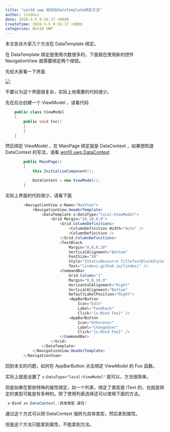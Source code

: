 ```yaml
---
title: "win10 uwp 如何在DataTemplate绑定方法"
author: lindexi
date: 2020-3-5 9:26:17 +0800
CreateTime: 2020-3-5 9:26:17 +0800
categories: Win10 UWP
---
```


本文告诉大家几个方法在 DataTemplate 绑定。

<!--more-->


<!-- csdn -->

<!-- 标签：win10,uwp -->

在 DataTemplate 绑定是使用次数很多的，下面我在使用新的控件 NavigationView  就需要绑定两个按钮。

先给大家看一下界面

![](http://image.acmx.xyz/lindexi%2F2018551724559489.jpg)

不要以为这个界面很复杂，实际上他需要的代码很少。

先在后台创建一个 ViewModel ，请看代码

```csharp
    public class ViewModel
    {
        public void Foo()
        {
        }
    }
```

然后绑定 ViewModel ，在 MainPage 绑定就是 DataContext ，如果想知道 DataContext 的写法，请看 [win10 uwp DataContext](https://lindexi.gitee.io/post/win10-uwp-DataContext.html )

```csharp
        public MainPage()
        {
            this.InitializeComponent();

            DataContext = new ViewModel();
        }
```

实际上界面的代码很少，请看下面

```csharp
        <NavigationView x:Name="NavView">
            <NavigationView.HeaderTemplate>
                <DataTemplate x:DataType="local:ViewModel">
                    <Grid Margin="24,10,0,0">
                        <Grid.ColumnDefinitions>
                            <ColumnDefinition Width="Auto" />
                            <ColumnDefinition />
                        </Grid.ColumnDefinitions>
                        <TextBlock
                            Margin="0,0,0,10"
                            VerticalAlignment="Bottom"
                            FontSize="28"
                            Style="{StaticResource TitleTextBlockStyle}"
                            Text="lindexi.github.io/lindexi" />
                        <CommandBar
                            Grid.Column="1"
                            Margin="0,0,10,0"
                            HorizontalAlignment="Right"
                            VerticalAlignment="Bottom"
                            DefaultLabelPosition="Right">
                            <AppBarButton
                                Icon="Edit"
                                Label="Feedback"
                                Click="{x:Bind Foo}" />
                            <AppBarButton
                                Icon="OtherUser"
                                Label="ChangeUser"
                                Click="{x:Bind Foo}" />
                        </CommandBar>
                    </Grid>
                </DataTemplate>
            </NavigationView.HeaderTemplate>
        </NavigationView>

```

回到本文的问题，如何在 AppBarButton 点击绑定 ViewModel 的 Foo 函数。

实际上就是设置了 `x:DataType="local:ViewModel"` 就可以，方法很简单。

但是如果在那些特殊的属性绑定，如一个列表，绑定了类型是 IText 的，也就是绑定的类型可能是有多种的。除了使用列表选择还可以使用下面的方法。

```csharp
 x:Bind xx.DataContext.(具体类型.属性)
```

通过这个方式可以把 DataContext 强转为具体类型，然后拿到属性。

但是这个方法只能拿到属性，不能拿到方法。

